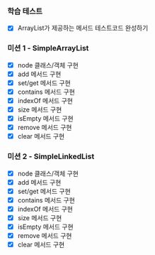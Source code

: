 ### 학습 테스트

- [x] ArrayList가 제공하는 메서드 테스트코드 완성하기

### 미션 1 - SimpleArrayList

- [x] node 클래스/객체 구현
- [x] add 메서드 구현
- [x] set/get 메서드 구현
- [x] contains 메서드 구현
- [x] indexOf 메서드 구현
- [x] size 메서드 구현
- [x] isEmpty 메서드 구현
- [x] remove 메서드 구현
- [x] clear 메서드 구현

### 미션 2 - SimpleLinkedList

- [x] node 클래스/객체 구현
- [x] add 메서드 구현
- [x] set/get 메서드 구현
- [x] contains 메서드 구현
- [x] indexOf 메서드 구현
- [x] size 메서드 구현
- [x] isEmpty 메서드 구현
- [x] remove 메서드 구현
- [x] clear 메서드 구현